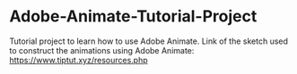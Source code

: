 # Adobe-Animate-Tutorial-Project
Tutorial project to learn how to use Adobe Animate.
Link of the sketch used to construct the animations using Adobe Animate: https://www.tiptut.xyz/resources.php
